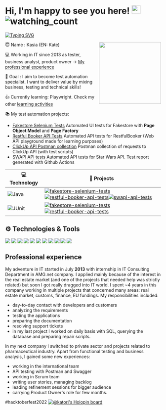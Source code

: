 # Hi, I'm happy to see you here! <img src="https://media.giphy.com/media/hvRJCLFzcasrR4ia7z/giphy.gif" width="28"> <img src="https://komarev.com/ghpvc/?username=kat-kan&color=blueviolet" alt="watching_count" />

[![Typing SVG](https://readme-typing-svg.demolab.com?font=Fira+Code&pause=1000&color=8a2be2&width=435&lines=<3+Test+Automation+<3)](https://git.io/typing-svg)

😇 Name : Kasia (EN: Kate) <img align="right" src="https://64.media.tumblr.com/2a1dfcc9f8c3e00f6ca859abb8d118ba/tumblr_n2acdyWLg51t6coabo1_500.gifv" width="200px">

💻 Working in IT since 2013 as tester, business analyst, product owner -> [My professional experience](#professional-experience)

🚀 Goal : I aim to become test automation specialist. I want to deliver value by mixing business, testing and technical skills!

👍 Currently learning: Playwright. Check my other [learning activities](https://github.com/kat-kan/learning-activities/blob/main/learning-activities.md)

 📚 My test automation projects: 

  - [Fakestore Selenium Tests]( https://github.com/kat-kan/fakestore-selenium-tests) Automated UI tests for Fakestore with **Page Object Model** and **Page Factory**
 - [Restful Booker API Tests](https://github.com/kat-kan/restful-booker-api-tests) Automated API tests for RestfulBooker (Web API playground made for learning purposes)
 - [ClickUp API Postman collection](https://github.com/kat-kan/clickup-api-postman) Postman collection of requests to ClickUp API (with test scripts)
 - [SWAPI API tests](https://github.com/kat-kan/swapi-api-tests) Automated API tests for Star Wars API. Test report generated with Github Actions

<!-- START OF PROFILE STACK, DO NOT REMOVE -->
| 💻 **Technology** | 🚀 **Projects** |
| - | - | 
|![Java](https://img.shields.io/badge/Java-grey?style=flat&logo=openjdk&logoColor=orange) | [![fakestore-selenium-tests](https://img.shields.io/static/v1?label=&message=fakestore-selenium-tests&color=000605&logo=github&logoColor=FFFFFF&labelColor=000605)](https://github.com/kat-kan/fakestore-selenium-tests) [![restful-booker-api-tests](https://img.shields.io/static/v1?label=&message=restful-booker-api-tests&color=000605&logo=github&logoColor=FFFFFF&labelColor=000605)](https://github.com/kat-kan/restful-booker-api-tests)[![swapi-api-tests](https://img.shields.io/static/v1?label=&message=swapi-api-tests&color=000605&logo=github&logoColor=FFFFFF&labelColor=000605)](https://github.com/kat-kan/swapi-api-tests) |
|![JUnit](https://img.shields.io/badge/JUnit-grey?style=flat&logo=junit5&logoColor=#25A162) | [![fakestore-selenium-tests](https://img.shields.io/static/v1?label=&message=fakestore-selenium-tests&color=000605&logo=github&logoColor=FFFFFF&labelColor=000605)](https://github.com/kat-kan/fakestore-selenium-tests) [![restful-booker-api-tests](https://img.shields.io/static/v1?label=&message=restful-booker-api-tests&color=000605&logo=github&logoColor=FFFFFF&labelColor=000605)](https://github.com/kat-kan/restful-booker-api-tests)|
<!-- END OF PROFILE STACK, DO NOT REMOVE -->



## ⚙️ Technologies & Tools
![](https://img.shields.io/badge/OS-Windows-informational?style=flat&logo=windows&logoColor=white&color=blueviolet)
![](https://img.shields.io/badge/Code-Java%2017-informational?style=flat&logo=java&logoColor=white&color=blueviolet)
![](https://img.shields.io/badge/Editor-IntelliJ_IDEA-informational?style=flat&logo=intellij-idea&logoColor=white&color=blueviolet)
![](https://img.shields.io/badge/Tools-Postman-informational?style=flat&logo=postman&logoColor=white&color=blueviolet)
![](https://img.shields.io/badge/Tools-Git-informational?style=flat&logo=git&logoColor=white&color=blueviolet)
![](https://img.shields.io/badge/Tools-Sourcetree-informational?style=flat&logo=git&logoColor=white&color=blueviolet)
![](https://img.shields.io/badge/Framework-JUnit%205-informational?style=flat&&color=blueviolet)
![](https://img.shields.io/badge/Library-REST%20Assured-informational?style=flat&&color=blueviolet)
![](https://img.shields.io/badge/Library-AssertJ-informational?style=flat&&color=blueviolet)
![](https://img.shields.io/badge/Framework-TestNG-informational?style=flat&&color=blueviolet)
![](https://img.shields.io/badge/Library-Allure-informational?style=flat&&color=blueviolet)

## Professional experience

My adventure in IT started in July **2013** with internship in IT Consulting Department in AMG.net company. I applied mainly because of the interest in the real estate market (and one of the projects that needed help was strictly related) but soon I got really dragged into IT world. I spent ~4 years in this company working in multiple projects that concerned many areas: real estate market, customs, finance, EU fundings. My responsibilities included:
* day-to-day contact with developers and customers
* analyzing the requirements
* testing the applications
* preparing the documentation
* resolving support tickets
* in my last project I worked on daily basis with SQL, querying the database and preparing repair scripts.

In my next company I switched to private sector and projects related to pharmaceutical industry. Apart from functional testing and business analysis, I gained some new experiences:
* working in the international team
* API testing with Postman and Swagger
* working in Scrum team
* writing user stories, managing backlog
* leading refinement sessions for bigger audience 
* carrying Product Owner's role for few months.

#hacktoberfest2022
[![@katori's Holopin board](https://holopin.me/katori)](https://holopin.io/@katori)

